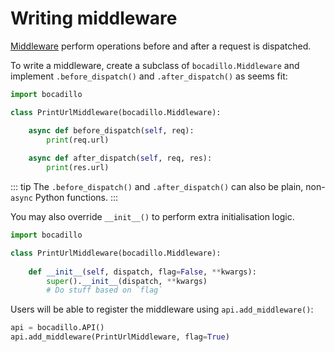 # Writing middleware

[Middleware] perform operations before and after a request is dispatched.

To write a middleware, create a subclass of `bocadillo.Middleware` and implement `.before_dispatch()` and `.after_dispatch()` as seems fit:

```python
import bocadillo

class PrintUrlMiddleware(bocadillo.Middleware):

    async def before_dispatch(self, req):
        print(req.url)
    
    async def after_dispatch(self, req, res):
        print(res.url)
```

::: tip
The `.before_dispatch()` and `.after_dispatch()` can also be plain, non-`async` Python functions.
:::

You may also override `__init__()` to perform extra initialisation logic.

```python
import bocadillo

class PrintUrlMiddleware(bocadillo.Middleware):
    
    def __init__(self, dispatch, flag=False, **kwargs):
        super().__init__(dispatch, **kwargs)
        # Do stuff based on `flag`
```

Users will be able to register the middleware using `api.add_middleware()`:

```python
api = bocadillo.API()
api.add_middleware(PrintUrlMiddleware, flag=True)
```

[Middleware]: ../topics/features/middleware.md
